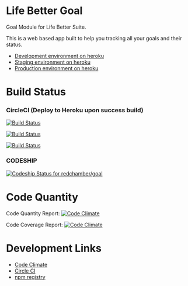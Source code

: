 Life Better Goal
====

Goal Module for Life Better Suite.

This is a web based app built to help you tracking all your goals and their status.

- [Development environment on heroku](http://dev.betterlife.io/)
- [Staging environment on heroku](http://staging.betterlife.io/)
- [Production environment on heroku](http://www.betterlife.io/)

Build Status
=====

### CircleCI (Deploy to Heroku upon success build)


[![Build Status](https://circleci.com/gh/betterlife/goal/tree/master.png?circle-token=83fba687a4197e2606dd67f7ace9d06e3e8d474b)](https://circleci.com/gh/betterlife/goal/tree/master)

[![Build Status](https://circleci.com/gh/betterlife/goal/tree/staging.png?circle-token=83fba687a4197e2606dd67f7ace9d06e3e8d474b)](https://circleci.com/gh/betterlife/goal/tree/staging)

[![Build Status](https://circleci.com/gh/betterlife/goal/tree/stable.png?circle-token=83fba687a4197e2606dd67f7ace9d06e3e8d474b)](https://circleci.com/gh/betterlife/goal/tree/stable)

### CODESHIP

[ ![Codeship Status for redchamber/goal](https://www.codeship.io/projects/31663200-f508-0131-c885-66d051ef0dad/status)](https://www.codeship.io/projects/28242)

Code Quantity
=====

Code Quantity Report: [![Code Climate](https://codeclimate.com/github/lifebetter/goal.png)](https://codeclimate.com/github/betterlife/goal)

Code Coverage Report: [![Code Climate](https://codeclimate.com/github/betterlife/goal/coverage.png)](https://codeclimate.com/github/betterlife/goal)

Development Links
=====

* [Code Climate](https://codeclimate.com/github/betterlife/goal)
* [Circle CI](https://circleci.com/gh/betterlife/goal)
* [npm registry](https://www.npmjs.org/package/betterlife)
